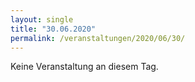 ```yaml
---
layout: single
title: "30.06.2020"
permalink: /veranstaltungen/2020/06/30/
---
```


Keine Veranstaltung an diesem Tag.
